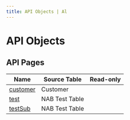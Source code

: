```yaml
---
title: API Objects | Al
---
```

# API Objects

## API Pages

| Name | Source Table | Read-only |
| ----- | ------ | ------ |
| [customer](api-page-test-customer-api/index.md) | Customer |  |
| [test](api-page-nab-api-test/index.md) | NAB Test Table |  |
| [testSub](api-page-nab-api-sub-test/index.md) | NAB Test Table |  |
